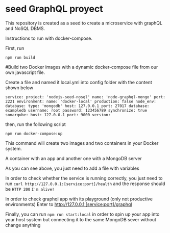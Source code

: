 # seed GraphQL proyect

This repository is created as a seed to create a microservice with graphQL and NoSQL DBMS.


Instructions to run with docker-compose.

First, run
 
`npm run build`

#Build two Docker images with a dynamic docker-compose file from our own javascript file. 


Create a file and named it local.yml into config folder with the content shown below

`
service:
  project: 'nodejs-seed-nosql'
  name: 'node-graphql-mongo'
  port: 2221
environment:
  name: 'docker-local'
  production: false
  node_env:
database:
  type: 'mongodb'
  host: 127.0.0.1
  port: 27017
  database: exampledb
  username: root
  password: 123456789
  synchronize: true
sonarqube:
  host: 127.0.0.1
  port: 9000
  version:
`

then, run the following script 
               
`npm run docker-compose:up`


This command will create two images and two containers in your Docker system.

A container with an app and another one with a MongoDB server

As you can see above, you just need to add a file with variables

In order to check whether the service is running correctly, you just need to run
`curl http://127.0.0.1:[service:port]/health` and the response should be `HTTP 200` `I'm alive!`
 
 
In order to check graphql app with its playground (only not productive environments)
Enter to http://127.0.0.1:[service:port]/graphql
 
Finally, you can run `npm run start:local` in order to spin up your app into your host system but connecting it to the same MongoDB sever without change anything
